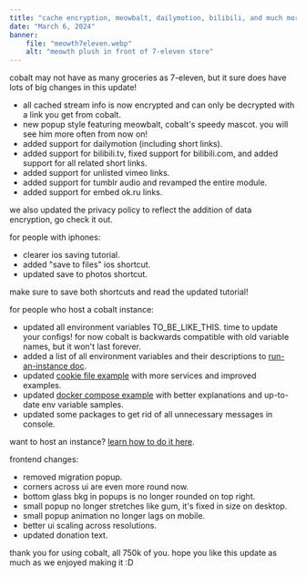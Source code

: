 ```yaml
---
title: "cache encryption, meowbalt, dailymotion, bilibili, and much more!"
date: "March 6, 2024"
banner:
    file: "meowth7eleven.webp"
    alt: "meowth plush in front of 7-eleven store"
---
```

cobalt may not have as many groceries as 7-eleven, but it sure does have lots of big changes in this update!

- all cached stream info is now encrypted and can only be decrypted with a link you get from cobalt.
- new popup style featuring meowbalt, cobalt's speedy mascot. you will see him more often from now on!
- added support for dailymotion (including short links).
- added support for bilibili.tv, fixed support for bilibili.com, and added support for all related short links.
- added support for unlisted vimeo links.
- added support for tumblr audio and revamped the entire module.
- added support for embed ok.ru links.

we also updated the privacy policy to reflect the addition of data encryption, go check it out.

for people with iphones:
- clearer ios saving tutorial.
- added "save to files" ios shortcut.
- updated save to photos shortcut.

make sure to save both shortcuts and read the updated tutorial!

for people who host a cobalt instance:
- updated all environment variables TO_BE_LIKE_THIS. time to update your configs! for now cobalt is backwards compatible with old variable names, but it won't last forever.
- added a list of all environment variables and their descriptions to [run-an-instance doc](https://github.com/pfernandez98/cobalt/blob/main/docs/run-an-instance.md#list-of-all-environment-variables).
- updated [cookie file example](https://github.com/pfernandez98/cobalt/blob/main/docs/examples/cookies.example.json) with more services and improved examples.
- updated [docker compose example](https://github.com/pfernandez98/cobalt/blob/main/docs/examples/docker-compose.example.yml) with better explanations and up-to-date env variable samples.
- updated some packages to get rid of all unnecessary messages in console.

want to host an instance? [learn how to do it here](https://github.com/pfernandez98/cobalt/blob/main/docs/run-an-instance.md).

frontend changes:
- removed migration popup.
- corners across ui are even more round now.
- bottom glass bkg in popups is no longer rounded on top right.
- small popup no longer stretches like gum, it's fixed in size on desktop.
- small popup animation no longer lags on mobile.
- better ui scaling across resolutions.
- updated donation text.

thank you for using cobalt, all 750k of you. hope you like this update as much as we enjoyed making it :D